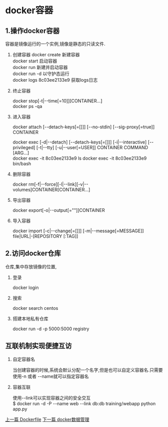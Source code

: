 # docker容器
## 1.操作docker容器
容器是镜像运行的一个实例,镜像是静态的只读文件.
1. 创建容器
    docker create       新建容器        
    docker start        启动容器        
    docker run          新建并启动容器      
    docker run -d       以守护态运行   
    docker logs 8c03ee2133e9    获取logs日志        

2. 终止容器

    docker stop[-t|--time[=10]][CONTAINER...]       
    docker ps -qa       

3. 进入容器

    docker attach [--detach-keys[=[]]] [--no-stdin] [--sig-proxy[=true]] CONTAINER      

    docker exec [-d|--detach] [--detach-keys[=[]]] [-i|--interactive] [--privileged] 
    [-t|--tty] [-u|--user[=USER]] CONTAINER COMMAND [ARG...]        
    docker exec -it 8c03ee2133e9 ls
    docker exec -it 8c03ee2133e9 bin/bash

4. 删除容器

    docker rm[-f|--force][-l|--link][-v|--volumes]CONTAINER[CONTAINER...]

5. 导出容器

    docker export[-o|--output[=""]]CONTAINER        

6. 导入容器

    docker import [-c|--change[=[]]] [-m|--message[=MESSAGE]] file|URL|-[REPOSITORY [:TAG]]

## 2.访问docker仓库
仓库,集中存放镜像的位置,

1. 登录

    docker login

2.  搜索

    docker search centos

3. 搭建本地私有仓库

    docker run -d -p 5000:5000 registry     

## 互联机制实现便捷互访
1. 自定容器名

    当创建容器的时候,系统会默认分配一个名字,但是也可以自定义容器名.只需要使用-n 或者 --name就可以指定容器名

2. 容器互联

    使用--link可以实现容器之间的安全交互        
    $ docker run -d -P --name web --link db:db training/webapp python app.py    

 [上一篇 Dockerfile](./03.md) [下一篇 docker数据管理](./05.md) 
    
